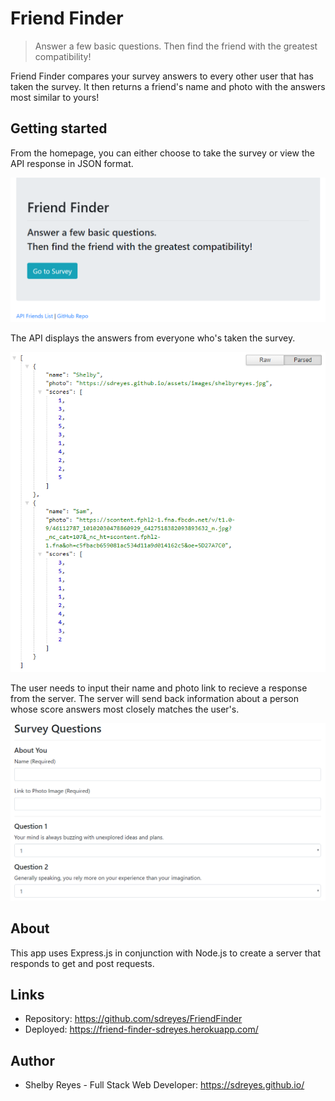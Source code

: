 # Friend Finder
> Answer a few basic questions. Then find the friend with the greatest compatibility!

Friend Finder compares your survey answers to every other user that has taken the survey. It then returns a friend's name and photo with the answers most similar to yours!

## Getting started

From the homepage, you can either choose to take the survey or view the API response in JSON format. 

![Home Page](app/public/assets/screenshots/homepage.PNG)

The API displays the answers from everyone who's taken the survey.

![API](app/public/assets/screenshots/json.PNG)

The user needs to input their name and photo link to recieve a response from the server. The server will send back information about a person whose score answers most closely matches the user's.

![Survey Page](app/public/assets/screenshots/survey.PNG)

## About

This app uses Express.js in conjunction with Node.js to create a server that responds to get and post requests.

## Links

- Repository: https://github.com/sdreyes/FriendFinder
- Deployed: https://friend-finder-sdreyes.herokuapp.com/

## Author

- Shelby Reyes - Full Stack Web Developer: https://sdreyes.github.io/